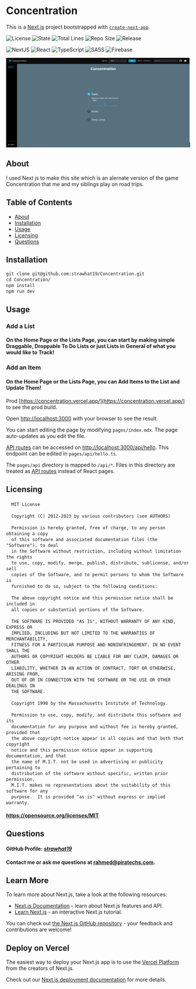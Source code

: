 # Concentration

This is a [Next.js](https://nextjs.org/) project bootstrapped with [`create-next-app`](https://github.com/vercel/next.js/tree/canary/packages/create-next-app).

![License](https://img.shields.io/github/license/strawhat19/Concentration)
![State](https://img.shields.io/github/deployments/strawhat19/Concentration/Production)
![Total Lines](https://img.shields.io/tokei/lines/github/strawhat19/Concentration)
![Repo Size](https://img.shields.io/github/repo-size/strawhat19/Concentration)
![Release](https://img.shields.io/github/release/strawhat19/Concentration)

![NextJS](https://img.shields.io/badge/next.js-000000?style=for-the-badge&logo=nextdotjs&logoColor=white)
![React](https://img.shields.io/badge/react-%2320232a.svg?style=for-the-badge&logo=react&logoColor=%2361DAFB)
![TypeScript](https://img.shields.io/badge/typescript-%23007ACC.svg?style=for-the-badge&logo=typescript&logoColor=white)
![SASS](https://img.shields.io/badge/SASS-hotpink.svg?style=for-the-badge&logo=SASS&logoColor=white)
![Firebase](https://img.shields.io/badge/Firebase-039BE5?style=for-the-badge&logo=Firebase&logoColor=white)

![Screenshot of Application Dark Mode](./assets/screenshots/form.JPG)

## About
I used Next js to make this site which is an alernate version of the game Concentration that me and my siblings play on road trips.

## Table of Contents  
* [About](#about)
* [Installation](#installation)
* [Usage](#usage)
* [Licensing](#licensing)
* [Questions](#questions)

## Installation
```
git clone git@github.com:strawhat19/Concentration.git
cd Concentration/
npm install
npm run dev
```

## Usage

### Add a List

#### On the Home Page or the Lists Page, you can start by making simple Draggable, Droppable To Do Lists or just Lists in General of what you would like to Track!

### Add an Item

#### On the Home Page or the Lists Page, you can Add Items to the List and Update Them!

Prod [https://concentration.vercel.app/](https://concentration.vercel.app/) to see the prod build.

Open [http://localhost:3000](http://localhost:3000) with your browser to see the result.

You can start editing the page by modifying `pages/index.mdx`. The page auto-updates as you edit the file.

[API routes](https://nextjs.org/docs/api-routes/introduction) can be accessed on [http://localhost:3000/api/hello](http://localhost:3000/api/hello). This endpoint can be edited in `pages/api/hello.ts`.

The `pages/api` directory is mapped to `/api/*`. Files in this directory are treated as [API routes](https://nextjs.org/docs/api-routes/introduction) instead of React pages.

## Licensing
#### 
      MIT License

      Copyright (C) 2012-2023 by various contributors (see AUTHORS)

      Permission is hereby granted, free of charge, to any person obtaining a copy
      of this software and associated documentation files (the "Software"), to deal
      in the Software without restriction, including without limitation the rights
      to use, copy, modify, merge, publish, distribute, sublicense, and/or sell
      copies of the Software, and to permit persons to whom the Software is
      furnished to do so, subject to the following conditions:

      The above copyright notice and this permission notice shall be included in
      all copies or substantial portions of the Software.

      THE SOFTWARE IS PROVIDED "AS IS", WITHOUT WARRANTY OF ANY KIND, EXPRESS OR
      IMPLIED, INCLUDING BUT NOT LIMITED TO THE WARRANTIES OF MERCHANTABILITY,
      FITNESS FOR A PARTICULAR PURPOSE AND NONINFRINGEMENT. IN NO EVENT SHALL THE
      AUTHORS OR COPYRIGHT HOLDERS BE LIABLE FOR ANY CLAIM, DAMAGES OR OTHER
      LIABILITY, WHETHER IN AN ACTION OF CONTRACT, TORT OR OTHERWISE, ARISING FROM,
      OUT OF OR IN CONNECTION WITH THE SOFTWARE OR THE USE OR OTHER DEALINGS IN
      THE SOFTWARE.
      
      Copyright 1998 by the Massachusetts Institute of Technology.

      Permission to use, copy, modify, and distribute this software and its
      documentation for any purpose and without fee is hereby granted, provided that
      the above copyright notice appear in all copies and that both that copyright
      notice and this permission notice appear in supporting documentation, and that
      the name of M.I.T. not be used in advertising or publicity pertaining to
      distribution of the software without specific, written prior permission.
      M.I.T. makes no representations about the suitability of this software for any
      purpose.  It is provided "as is" without express or implied warranty.
#### https://opensource.org/licenses/MIT

## Questions

#### GitHub Profile: [*strawhat19*](https://github.com/strawhat19)

#### Contact me or ask me questions at [rahmed@piratechs.com](mailto:rahmed@piratechs.com).

## Learn More

To learn more about Next.js, take a look at the following resources:

- [Next.js Documentation](https://nextjs.org/docs) - learn about Next.js features and API.
- [Learn Next.js](https://nextjs.org/learn) - an interactive Next.js tutorial.

You can check out [the Next.js GitHub repository](https://github.com/vercel/next.js/) - your feedback and contributions are welcome!

## Deploy on Vercel

The easiest way to deploy your Next.js app is to use the [Vercel Platform](https://vercel.com/new?utm_medium=default-template&filter=next.js&utm_source=create-next-app&utm_campaign=create-next-app-readme) from the creators of Next.js.

Check out our [Next.js deployment documentation](https://nextjs.org/docs/deployment) for more details.